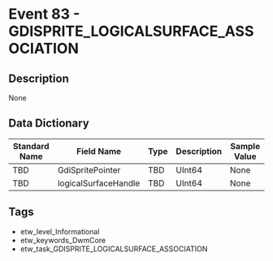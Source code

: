 # Event 83 - GDISPRITE_LOGICALSURFACE_ASSOCIATION

## Description
None

## Data Dictionary
|Standard Name|Field Name|Type|Description|Sample Value|
|---|---|---|---|---|
|TBD|GdiSpritePointer|TBD|UInt64|None|None|
|TBD|logicalSurfaceHandle|TBD|UInt64|None|None|

## Tags
* etw_level_Informational
* etw_keywords_DwmCore
* etw_task_GDISPRITE_LOGICALSURFACE_ASSOCIATION